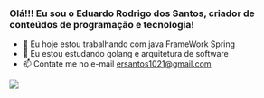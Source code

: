### Olá!!! Eu sou o Eduardo Rodrigo dos Santos, criador de conteúdos de programação e tecnologia!

- 🔭 Eu hoje estou trabalhando com java FrameWork Spring
- 🌱 Eu estou estudando golang e arquitetura de software
- 📫 Contate me no e-mail ersantos1021@gmail.com


<div> 
  <a href="https://www.linkedin.com/in/eduardorssantos/" target="_blank"><img src="https://img.shields.io/badge/-LinkedIn-%230077B5?style=for-the-badge&logo=linkedin&logoColor=white" target="_blank"></a>   
</div>
